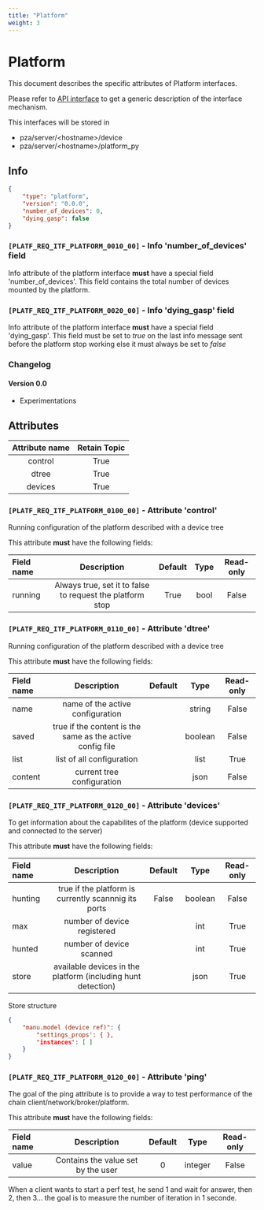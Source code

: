 ```yaml
---
title: "Platform"
weight: 3
---
```


# Platform

This document describes the specific attributes of Platform interfaces.

Please refer to [API interface](/docs/mqtt/core.md) to get a generic description of the interface mechanism.

This interfaces will be stored in 

- pza/server/\<hostname>/device
- pza/server/\<hostname>/platform_py

## Info

```json
{
    "type": "platform",
    "version": "0.0.0",
    "number_of_devices": 0,
    "dying_gasp": false
}
```

### `[PLATF_REQ_ITF_PLATFORM_0010_00]` - Info 'number_of_devices' field

Info attribute of the platform interface **must** have a special field 'number_of_devices'.
This field contains the total number of devices mounted by the platform.

### `[PLATF_REQ_ITF_PLATFORM_0020_00]` - Info 'dying_gasp' field

Info attribute of the platform interface **must** have a special field 'dying_gasp'.
This field must be set to *true* on the last info message sent before the platform stop working else it must always be set to *false*

### Changelog

#### Version 0.0

- Experimentations

## Attributes

| Attribute name | Retain Topic |
| :------------: | :----------: |
|    control     |     True     |
|     dtree      |     True     |
|    devices     |     True     |


### `[PLATF_REQ_ITF_PLATFORM_0100_00]` - Attribute 'control'

Running configuration of the platform described with a device tree

This attribute **must** have the following fields:

| Field name |                        Description                        | Default | Type | Read-only |
| :--------- | :-------------------------------------------------------: | :-----: | :--: | :-------: |
| running    | Always true, set it to false to request the platform stop |  True   | bool |   False   |


### `[PLATF_REQ_ITF_PLATFORM_0110_00]` - Attribute 'dtree'

Running configuration of the platform described with a device tree

This attribute **must** have the following fields:

| Field name |                        Description                        | Default |  Type   | Read-only |
| :--------- | :-------------------------------------------------------: | :-----: | :-----: | :-------: |
| name       |             name of the active configuration              |         | string  |   False   |
| saved      | true if the content is the same as the active config file |         | boolean |   False   |
| list       |                 list of all configuration                 |         |  list   |   True    |
| content    |                current tree configuration                 |         |  json   |   False   |

### `[PLATF_REQ_ITF_PLATFORM_0120_00]` - Attribute 'devices'

To get information about the capabilites of the platform (device supported and connected to the server)

This attribute **must** have the following fields:

| Field name |                         Description                          | Default |  Type   | Read-only |
| :--------- | :----------------------------------------------------------: | :-----: | :-----: | :-------: |
| hunting    |     true if the platform is currently scannnig its ports     |  False  | boolean |   False   |
| max        |                 number of device registered                  |         |   int   |   True    |
| hunted     |                   number of device scanned                   |         |   int   |   True    |
| store      | available devices in the platform (including hunt detection) |         |  json   |   True    |


Store structure

```json
{
    "manu.model (device ref)": {
        "settings_props': { },
        "instances': [ ]
    }
}
```

### `[PLATF_REQ_ITF_PLATFORM_0120_00]` - Attribute 'ping'

The goal of the ping attribute is to provide a way to test performance of the chain client/network/broker/platform.

This attribute **must** have the following fields:

| Field name |                         Description                          | Default |  Type   | Read-only |
| :--------- | :----------------------------------------------------------: | :-----: | :-----: | :-------: |
| value      |     Contains the value set by the user                       |  0      | integer |   False   |

When a client wants to start a perf test, he send 1 and wait for answer, then 2, then 3... the goal is to measure the number of iteration in 1 seconde.




